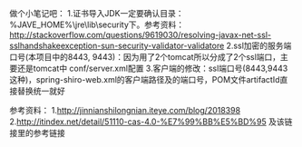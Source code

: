 做个小笔记吧：
    1.证书导入JDK一定要确认目录：%JAVE_HOME%\jre\lib\security下。参考资料：http://stackoverflow.com/questions/9619030/resolving-javax-net-ssl-sslhandshakeexception-sun-security-validator-validatore
    2.ssl加密的服务端口号(本项目中的8443, 9443)：因为用了2个tomcat所以分成了2个ssl端口，主要还是tomcat中 conf/server.xml配置
    3.客户端的修改：ssl端口号(8443,9443这种)，spring-shiro-web.xml的客户端路径及的端口号，POM文件artifactId直接替换统一就好
   

参考资料：
    1.http://jinnianshilongnian.iteye.com/blog/2018398
    2.http://itindex.net/detail/51110-cas-4.0-%E7%99%BB%E5%BD%95 及该链接里的参考链接